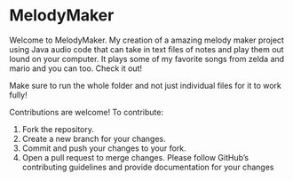 # MelodyMaker

Welcome to MelodyMaker. My creation of a amazing melody maker project using Java audio code that can take in text files of notes and play them out lound on your computer. It plays some of my favorite songs from zelda and mario and you can too. Check it out! 

Make sure to run the whole folder and not just individual files for it to work fully!

Contributions are welcome! To contribute:

1. Fork the repository.
2. Create a new branch for your changes.
3. Commit and push your changes to your fork.
4. Open a pull request to merge changes.
Please follow GitHub’s contributing guidelines and provide documentation for your changes

